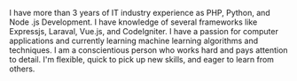 I have more than 3 years of IT industry experience as PHP, Python, and Node .js Development. I have knowledge of several frameworks like Expressjs, Laraval, Vue.js, and CodeIgniter. I have a passion for computer applications and currently learning machine learning algorithms and techniques. I am a conscientious person who works hard and pays attention to detail. I'm flexible, quick to pick up new skills, and eager to learn from others. 
